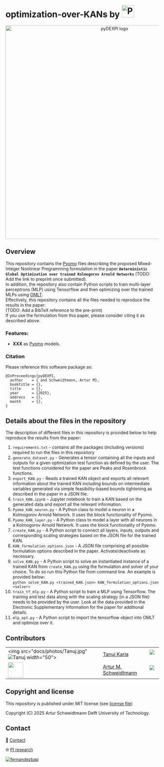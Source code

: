 # optimization-over-KANs by [<img src="./docs/logos/Process_Intelligence_Black_Horizontal.png" alt="Process Intelligence Research logo" height="40">](https://www.pi-research.org/)

<p align="center">
  <img src="./docs/logos/pydexpi_logo.png" alt="pyDEXPI logo" width="700">  
</p>

## Overview

This repository contains the [Pyomo](https://github.com/Pyomo/pyomo) files describing the proposed Mixed-Integer Nonlinear Programming formulation in the paper **`Deterministic Global Optimization over trained Kolmogorov Arnold Networks`** (TODO: Add the link to preprint once submitted). <br>
In addition, the repository also contain Python scripts to train multi-layer perceptrons (MLP) using Tensorflow and then optimizing over the trained MLPs using [OMLT](https://github.com/cog-imperial/OMLT). <br>
Effectively, this repository contains all the files needed to reproduce the results in the paper:<br>
(TODO: Add a BibTeX reference to the pre-print) <br>
If you use the formulation from this paper, please consider citing it as described above. <br>

### Features:
- **XXX** as [Pyomo](https://github.com/Pyomo/pyomo) models.

### Citation
Please reference this software package as:
```
@InProceedings{pyDEXPI,
  author    = { and Schweidtmann, Artur M},
  booktitle = {},
  title     = {},
  year      = {2025},
  address   = {},
  month     = {},
}
```

## Details about the files in the repository
The description of different files in this repository is provided below to help reproduce the results from the paper:<br>
1. `requirements.txt` - contains all the packages (including versions) required to run the files in this repository <br>
2. `generate_dataset.py` - Generates a tensor containing all the inputs and outputs for a given optimization test function as defined by the user. The test functions considered for the paper are Peaks and Rosenbrock functions. <br>
3. `export_KAN.py` - Reads a trained KAN object and exports all relevant information about the trained KAN including bounds on intermediate variables generated via simple feasibility-based bounds tightening as described in the paper in a JSON file. <br>
4. `train_KAN.ipynb` - Jupyter notebook to train a KAN based on the generated data and export all the relevant information. <br>
5. `Pyomo_KAN_neuron.py` - A Python class to model a neuron in a Kolmogorov Arnold Network. It uses the block functionality of Pyomo. <br>
6. `Pyomo_KAN_layer.py` - A Python class to model a layer with all neurons in a Kolmogorov Arnold Network. It uses the block functionality of Pyomo. <br>
7. `create_KAN.py` - A Python script to connect all layers, inputs, outputs and corresponding scaling strategies based on the JSON file for the trained KAN. <br>
8. `KAN_formulation_options.json` - A JSON file comprising all possible formulation options described in the paper. Activate/deactivate as necessary.
9. `solve_KAN.py` - A Python script to solve an instantiated instance of a trained KAN from `create_KAN.py` using the formulation and solver of your choice. To do so run this Python file from command line. An example is provided below: <br>
`python solve_KAN.py <trained_KAN.json> KAN_formulation_options.json <solver>` <br>
10. `train_tf_mlp.py` - A Python script to train a MLP using Tensorflow. The training and test data along with the scaling strategy (in a JSON file) needs to be provided by the user. Look at the data provided in the Electronic Supplementary Information for the paper for additional details. 
11. `mlp_opt.py` - A Python script to import the tensorflow object into OMLT and optimize over it.


## Contributors

| | | |
| --- | --- | --- |
| <img src="docs/photos/Tanuj.jpg" ![Tanuj](https://github.com/user-attachments/assets/d2585cf2-58b5-46db-af7d-672bf3d7501e) width="50"> | [Tanuj Karia](https://www.pi-research.org/author/tanuj-karia/) | <a href="https://www.linkedin.com/in/tanujkaria/" rel="nofollow noreferrer"> <img src="https://i.sstatic.net/gVE0j.png" >  </a> <a href="https://scholar.google.com/citations?user=xNjNE2cAAAAJ&hl=en" rel="nofollow noreferrer"> <img src="docs/logos/google-scholar-square.svg" width="14">  </a> |
| <img src="docs/photos/Artur.jpg" width="50"> | [Artur M. Schweidtmann](https://www.pi-research.org/author/artur-schweidtmann/) | <a href="https://www.linkedin.com/in/schweidtmann/" rel="nofollow noreferrer"> <img src="https://i.sstatic.net/gVE0j.png" >  </a> <a href="https://scholar.google.com/citations?user=g-GwouoAAAAJ&hl=en" rel="nofollow noreferrer"> <img src="docs/logos/google-scholar-square.svg" width="14">  </a> |

## Copyright and license

This repository is published under MIT license (see [license file](LICENSE))

Copyright (C) 2025 Artur Schweidtmann Delft University of Technology. 

## Contact

📧 [Contact](mailto:a.schweidtmann@tudelft.nl)

🌐 [PI research](https://pi-research.org)

<p align="left">
<a href="https://twitter.com/ASchweidtmann" target="blank"><img align="center" src="https://img.shields.io/badge/X-000000?style=for-the-badge&logo=x&logoColor=white" alt="fernandezbap" /></a>
</p>
